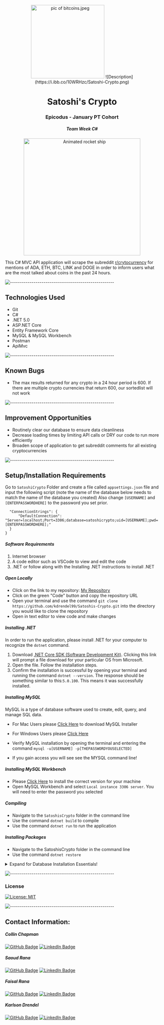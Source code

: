 <p align="center"> 
  <img src="[https://ibb.co/zmvPK6d](https://i.ibb.co/10WRHzc/Satoshi-Crypto.png)" alt="pic of bitcoins.jpeg" width="240px" height="px">
  ![Description](https://i.ibb.co/10WRHzc/Satoshi-Crypto.png)
</p>
<h1 align="center"> Satoshi's Crypto </h1>
<h3 align="center"> Epicodus - January PT Cohort </h3>
<h5 align="center"> Team Week C#  </h5>

<p align="center"> 
<img src="https://i.pinimg.com/originals/92/96/f7/9296f70fce1ae3f298e0d085c17f6a3f.gif" alt="Animated rocket ship" height="382px">
</p>

<p>This C# MVC API application will scrape the subreddit <a href="https://www.reddit.com/r/CryptoCurrency/"> r/crytocurrency</a> for mentions of ADA, ETH, BTC, LINK and DOGE in order to inform users what are the most talked about coins in the past 24 hours. </p>

![-----------------------------------------------------](https://raw.githubusercontent.com/andreasbm/readme/master/assets/lines/rainbow.png)

## Technologies Used

* Git
* C#
* .NET 5.0
* ASP.NET Core
* Entity Framework Core
* MySQL & MySQL Workbench
* Postman
* ApiMvc

![-----------------------------------------------------](https://raw.githubusercontent.com/andreasbm/readme/master/assets/lines/rainbow.png)


## Known Bugs

* The max results returned for any crypto in a 24 hour period is 600.  If there are multiple crypto currencies that return 600, our sortedlist will not work

![-----------------------------------------------------](https://raw.githubusercontent.com/andreasbm/readme/master/assets/lines/rainbow.png)

## Improvement Opportunities 

* Routinely clear our database to ensure data cleanliness
* Decrease loading times by limiting API calls or DRY our code to run more efficiently
* Broaden scope of application to get subreddit comments for all existing cryptocurrencies

![-----------------------------------------------------](https://raw.githubusercontent.com/andreasbm/readme/master/assets/lines/rainbow.png)

## Setup/Installation Requirements
Go to `SatoshiCrypto` Folder and create a file called `appsettings.json` file and input the following script (note the name of the database below needs to match the name of the database you created) Also change `[USERNAME]` and `[ENTERPASSWORDHERE]` to the password you set prior.

```{
  "ConnectionStrings": {
      "DefaultConnection": "Server=localhost;Port=3306;database=satoshicrypto;uid=[USERNAME];pwd=[ENTERPASSWORDHERE];"
  }
}
```
##### Software Requirements

1. Internet browser
2. A code editor such as VSCode to view and edit the code
3. .NET or follow along with the Installing .NET instructions to install .NET

##### Open Locally

- Click on the link to my repository: [My Repository](https://github.com/kdrendel99/Satoshis-Crypto.git)
- Click on the green "Code" button and copy the repository URL
- Open your terminal and use the command `git clone https://github.com/kdrendel99/Satoshis-Crypto.git` into the directory you would like to clone the repository
- Open in text editor to view code and make changes

##### Installing .NET

In order to run the application, please install .NET for your computer to recognize the `dotnet` command.

1. Download [.NET Core SDK (Software Development Kit)](https://dotnet.microsoft.com/download/dotnet). Clicking this link will prompt a file download for your particular OS from Microsoft.
2. Open the file. Follow the installation steps.
3. Confirm the installation is successful by opening your terminal and running the command `dotnet --version`. The response should be something similar to this:`5.0.100`. This means it was successfully installed.

##### Installing MySQL

MySQL is a type of database software used to create, edit, query, and manage SQL data.

- For Mac Users please [Click Here](https://dev.mysql.com/downloads/file/?id=484914) to download MySQL Installer
- For Windows Users please [Click Here](https://dev.mysql.com/downloads/file/?id=484919)

- Verify MySQL installation by opening the terminal and entering the command `mysql -u[USERNAME] -p[THEPASSWORDYOUSELECTED]`
- If you gain access you will see see the MYSQL command line!

##### Installing MySQL Workbench

- Please [Click Here](https://dev.mysql.com/downloads/workbench/) to install the correct version for your machine
- Open MySQL Workbench and select `Local instance 3306 server`. You will need to enter the password you selected

##### Compiling

- Navigate to the `SatoshisCrypto` folder in the command line
- Use the command `dotnet build` to compile
- Use the command `dotnet run` to run the application

##### Installing Packages

- Navigate to the SatoshisCrypto folder in the command line
- Use the command `dotnet restore`

<details>

### Update Database Using MySQL Workbench

1. Open MySQL Workbench
2. Click on Server > Data Import in the top navigation bar
3. Select `Import from Self-Contained File`
4. Select the `Default Target Schema` or create new schema
5. Select all Schema Objects you would like to import
6. Select `Dump Structure and Data`
7. Click `Start Import`

  <summary>Expand for Database Installation Essentials!</summary>

### Import Database Using Entity Framework Core

1. Navigate to SatoshisCrypto directory in terminal
2. Use the command `dotnet ef database update` to generate the database through Entity Framework Core

### Update Database Using Entity Framework Core

1. Write any new code you wish to add to the database. Use the command `dotnet build` to check for any compiling errors. If no errors, proceed to step 2.
2. To update the database with any changes made to the code, use the command `dotnet ef migrations add [MigrationsName]`
3. Use the command `dotnet ef database update` to update the database


</details>


![-----------------------------------------------------](https://raw.githubusercontent.com/andreasbm/readme/master/assets/lines/rainbow.png)

### License

[![License: MIT](https://img.shields.io/badge/License-MIT-yellow.svg)](https://github.com/saoud/csharp-TDD-template/blob/main/LICENSE)

![-----------------------------------------------------](https://raw.githubusercontent.com/andreasbm/readme/master/assets/lines/rainbow.png)



## Contact Information:

<h5>Collin Chapman</h5>

[![GitHub Badge](https://img.shields.io/badge/GitHub-100000?style=for-the-badge&logo=github&logoColor=white)](https://github.com/colchapm)
[![LinkedIn Badge](https://img.shields.io/badge/LinkedIn-0077B5?style=for-the-badge&logo=linkedin&logoColor=white)](https://www.linkedin.com/in/colchapm/)

<h5>Saoud Rana</h5>

[![GitHub Badge](https://img.shields.io/badge/GitHub-100000?style=for-the-badge&logo=github&logoColor=white)](https://github.com/saoud)
[![LinkedIn Badge](https://img.shields.io/badge/LinkedIn-0077B5?style=for-the-badge&logo=linkedin&logoColor=white)](https://www.linkedin.com/in/saoud)

<h5>Faisal Rana</h5>

[![GitHub Badge](https://img.shields.io/badge/GitHub-100000?style=for-the-badge&logo=github&logoColor=white)](https://github.com/faisalrana)
[![LinkedIn Badge](https://img.shields.io/badge/LinkedIn-0077B5?style=for-the-badge&logo=linkedin&logoColor=white)](https://www.linkedin.com/in/faisalsrana)

<h5>Karlson Drendel</h5>

[![GitHub Badge](https://img.shields.io/badge/GitHub-100000?style=for-the-badge&logo=github&logoColor=white)](https://github.com/kdrendel99)
[![LinkedIn Badge](https://img.shields.io/badge/LinkedIn-0077B5?style=for-the-badge&logo=linkedin&logoColor=white)](https://www.linkedin.com/in/karlson-drendel/)
